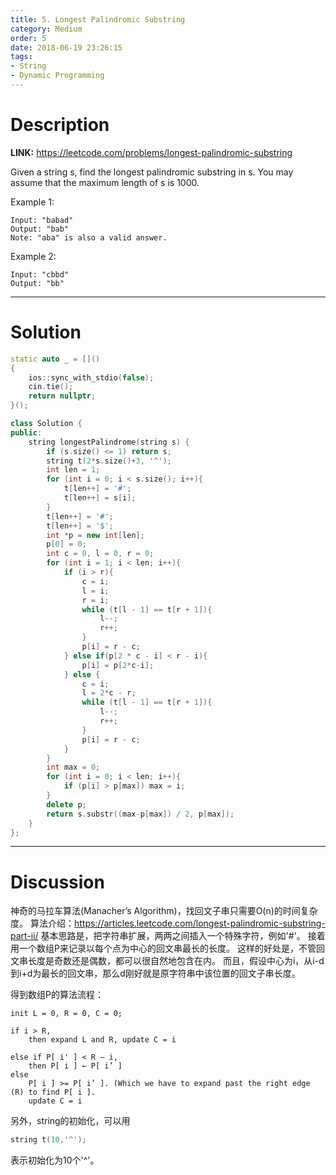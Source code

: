 ```yaml
---
title: 5. Longest Palindromic Substring
category: Medium
order: 5
date: 2018-06-19 23:26:15
tags:
- String
- Dynamic Programming
---
```


<!-- 记得完善 tags 和 category 字段 -->

# Description

**LINK:** https://leetcode.com/problems/longest-palindromic-substring

Given a string s, find the longest palindromic substring in s. You may assume that the maximum length of s is 1000.

Example 1:
```
Input: "babad"
Output: "bab"
Note: "aba" is also a valid answer.
```
Example 2:
```
Input: "cbbd"
Output: "bb"
```

----------
# Solution
```c++
static auto _ = []()
{
    ios::sync_with_stdio(false);
    cin.tie();
    return nullptr;
}();

class Solution {
public:
    string longestPalindrome(string s) {
        if (s.size() <= 1) return s;
        string t(2*s.size()+3, '^');
        int len = 1;
        for (int i = 0; i < s.size(); i++){
            t[len++] = '#';
            t[len++] = s[i];
        }
        t[len++] = '#';
        t[len++] = '$';
        int *p = new int[len];
        p[0] = 0;
        int c = 0, l = 0, r = 0;
        for (int i = 1; i < len; i++){
            if (i > r){
                c = i;
                l = i;
                r = i;
                while (t[l - 1] == t[r + 1]){
                    l--;
                    r++;
                }
                p[i] = r - c;
            } else if(p[2 * c - i] < r - i){
                p[i] = p[2*c-i];
            } else {
                c = i;
                l = 2*c - r;
                while (t[l - 1] == t[r + 1]){
                    l--;
                    r++;
                }
                p[i] = r - c;
            }
        }
        int max = 0;
        for (int i = 0; i < len; i++){
            if (p[i] > p[max]) max = i;
        }
        delete p;
        return s.substr((max-p[max]) / 2, p[max]);
    }
};
```
----------
# Discussion

神奇的马拉车算法(Manacher’s Algorithm)，找回文子串只需要O(n)的时间复杂度。
算法介绍：https://articles.leetcode.com/longest-palindromic-substring-part-ii/
基本思路是，把字符串扩展，两两之间插入一个特殊字符，例如'#'。
接着用一个数组P来记录以每个点为中心的回文串最长的长度。
这样的好处是，不管回文串长度是奇数还是偶数，都可以很自然地包含在内。
而且，假设中心为i，从i-d到i+d为最长的回文串，那么d刚好就是原字符串中该位置的回文子串长度。

得到数组P的算法流程：
```
init L = 0, R = 0, C = 0;

if i > R,
    then expand L and R, update C = i

else if P[ i' ] < R – i,
    then P[ i ] ← P[ i’ ]
else
    P[ i ] >= P[ i’ ]. (Which we have to expand past the right edge (R) to find P[ i ].
    update C = i
```

另外，string的初始化，可以用
```C++
string t(10,'^');
```
表示初始化为10个'^'。